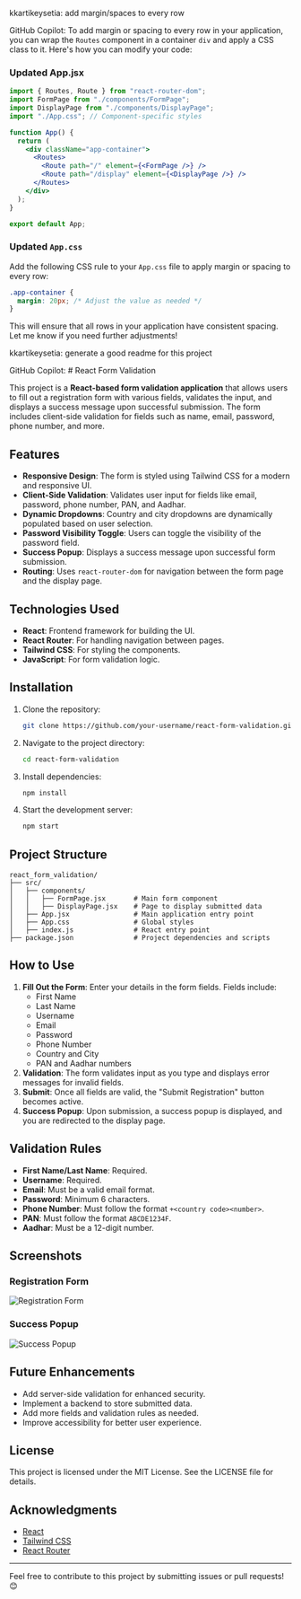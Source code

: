kkartikeysetia: add margin/spaces to every row

GitHub Copilot: To add margin or spacing to every row in your application, you can wrap the `Routes` component in a container `div` and apply a CSS class to it. Here's how you can modify your code:

### Updated App.jsx

```jsx
import { Routes, Route } from "react-router-dom";
import FormPage from "./components/FormPage";
import DisplayPage from "./components/DisplayPage";
import "./App.css"; // Component-specific styles

function App() {
  return (
    <div className="app-container">
      <Routes>
        <Route path="/" element={<FormPage />} />
        <Route path="/display" element={<DisplayPage />} />
      </Routes>
    </div>
  );
}

export default App;
```

### Updated `App.css`

Add the following CSS rule to your `App.css` file to apply margin or spacing to every row:

```css
.app-container {
  margin: 20px; /* Adjust the value as needed */
}
```

This will ensure that all rows in your application have consistent spacing. Let me know if you need further adjustments!

kkartikeysetia: generate a good readme for this project

GitHub Copilot: # React Form Validation

This project is a **React-based form validation application** that allows users to fill out a registration form with various fields, validates the input, and displays a success message upon successful submission. The form includes client-side validation for fields such as name, email, password, phone number, and more.

## Features

- **Responsive Design**: The form is styled using Tailwind CSS for a modern and responsive UI.
- **Client-Side Validation**: Validates user input for fields like email, password, phone number, PAN, and Aadhar.
- **Dynamic Dropdowns**: Country and city dropdowns are dynamically populated based on user selection.
- **Password Visibility Toggle**: Users can toggle the visibility of the password field.
- **Success Popup**: Displays a success message upon successful form submission.
- **Routing**: Uses `react-router-dom` for navigation between the form page and the display page.

## Technologies Used

- **React**: Frontend framework for building the UI.
- **React Router**: For handling navigation between pages.
- **Tailwind CSS**: For styling the components.
- **JavaScript**: For form validation logic.

## Installation

1. Clone the repository:
   ```bash
   git clone https://github.com/your-username/react-form-validation.git
   ```
2. Navigate to the project directory:
   ```bash
   cd react-form-validation
   ```
3. Install dependencies:
   ```bash
   npm install
   ```
4. Start the development server:
   ```bash
   npm start
   ```

## Project Structure

```
react_form_validation/
├── src/
│   ├── components/
│   │   ├── FormPage.jsx       # Main form component
│   │   ├── DisplayPage.jsx    # Page to display submitted data
│   ├── App.jsx                # Main application entry point
│   ├── App.css                # Global styles
│   ├── index.js               # React entry point
├── package.json               # Project dependencies and scripts
```

## How to Use

1. **Fill Out the Form**: Enter your details in the form fields. Fields include:
   - First Name
   - Last Name
   - Username
   - Email
   - Password
   - Phone Number
   - Country and City
   - PAN and Aadhar numbers
2. **Validation**: The form validates input as you type and displays error messages for invalid fields.
3. **Submit**: Once all fields are valid, the "Submit Registration" button becomes active.
4. **Success Popup**: Upon submission, a success popup is displayed, and you are redirected to the display page.

## Validation Rules

- **First Name/Last Name**: Required.
- **Username**: Required.
- **Email**: Must be a valid email format.
- **Password**: Minimum 6 characters.
- **Phone Number**: Must follow the format `+<country code><number>`.
- **PAN**: Must follow the format `ABCDE1234F`.
- **Aadhar**: Must be a 12-digit number.

## Screenshots

### Registration Form

![Registration Form](https://via.placeholder.com/800x400?text=Registration+Form)

### Success Popup

![Success Popup](https://via.placeholder.com/800x400?text=Success+Popup)

## Future Enhancements

- Add server-side validation for enhanced security.
- Implement a backend to store submitted data.
- Add more fields and validation rules as needed.
- Improve accessibility for better user experience.

## License

This project is licensed under the MIT License. See the LICENSE file for details.

## Acknowledgments

- [React](https://reactjs.org/)
- [Tailwind CSS](https://tailwindcss.com/)
- [React Router](https://reactrouter.com/)

---

Feel free to contribute to this project by submitting issues or pull requests! 😊
